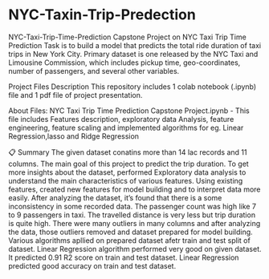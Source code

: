 # NYC-Taxin-Trip-Predection
NYC-Taxi-Trip-Time-Prediction
Capstone Project on NYC Taxi Trip Time Prediction Task is to build a model that predicts the total ride duration of taxi trips in New York City. Primary dataset is one released by the NYC Taxi and Limousine Commission, which includes pickup time, geo-coordinates, number of passengers, and several other variables.

Project Files Description This repository includes 1 colab notebook (.ipynb) file and 1 pdf file of project presentation.

About Files: NYC Taxi Trip Time Prediction Capstone Project.ipynb - This file includes Features description, exploratory data Analysis, feature engineering, feature scaling and implemented algorithms for eg. Linear Regression,lasso and Ridge Regression

📋 Summary The given dataset conatins more than 14 lac records and 11 columns. The main goal of this project to predict the trip duration. To get more insights about the dataset, performed Exploratory data analysis to understand the main characteristics of various features. Using existing features, created new features for model building and to interpret data more easily. After analyzing the dataset, it’s found that there is a some inconsistency in some recorded data. The passenger count was high like 7 to 9 passengers in taxi. The travelled distance is very less but trip duration is quite high. There were many outliers in many columns and after analyzing the data, those outliers removed and dataset prepared for model building. Various algorithms apllied on prepared dataset afetr train and test split of dataset. Linear Regression algorithm performed very good on given dataset. It predicted 0.91 R2 score on train and test dataset. Linear Regression predicted good accuracy on train and test dataset.
